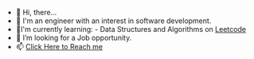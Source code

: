 - 👋 Hi, there...
- 👀 I'm an engineer with an interest in software development.
- 🌱I'm currently learning:
      - Data Structures and Algorithms on [Leetcode](https://leetcode.com/shaficode/)
- 💞️ I’m looking for a Job opportunity.
- 📫 [Click Here to Reach me](https://shaficode.github.io/resume1/)

<!---
shaficode/shaficode is a ✨ special ✨ repository because its `README.md` (this file) appears on your GitHub profile.
You can click the Preview link to take a look at your changes.
--->
